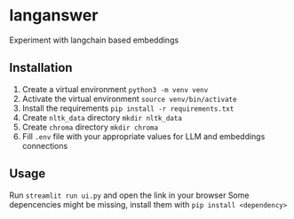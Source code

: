# langanswer
Experiment with langchain based embeddings

## Installation

1. Create a virtual environment `python3 -m venv venv`
2. Activate the virtual environment `source venv/bin/activate`
3. Install the requirements `pip install -r requirements.txt`
4. Create `nltk_data` directory `mkdir nltk_data`
5. Create `chroma` directory `mkdir chroma`
6. Fill `.env` file with your appropriate values for LLM and embeddings connections


## Usage
Run `streamlit run ui.py` and open the link in your browser
Some depencencies might be missing, install them with `pip install <dependency>`
